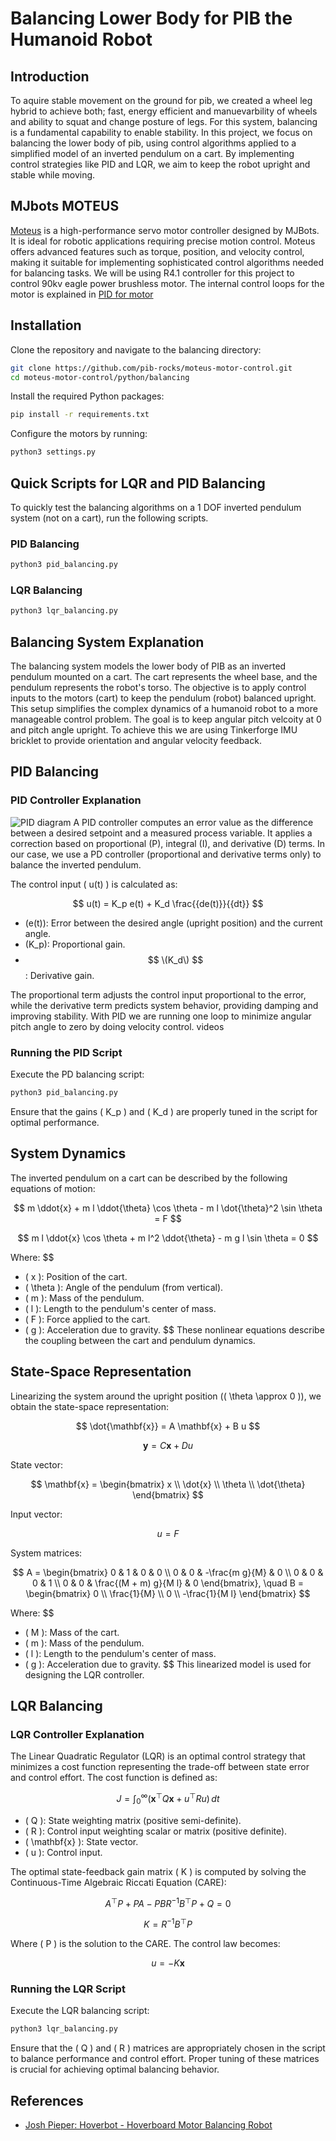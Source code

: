 
# Balancing Lower Body for PIB the Humanoid Robot

## Introduction

To aquire stable movement on the ground for pib, we created a wheel leg hybrid to achieve both; fast, energy efficient and manuevarbility of wheels and ability to squat and change posture of legs. For this system, balancing is a fundamental capability to enable stability. In this project, we focus on balancing the lower body of pib, using control algorithms applied to a simplified model of an inverted pendulum on a cart. By implementing control strategies like PID and LQR, we aim to keep the robot upright and stable while moving.

## MJbots MOTEUS

[Moteus](https://github.com/mjbots/moteus) is a high-performance servo motor controller designed by MJBots. It is ideal for robotic applications requiring precise motion control. Moteus offers advanced features such as torque, position, and velocity control, making it suitable for implementing sophisticated control algorithms needed for balancing tasks. We will be using R4.1 controller for this project to control 90kv eagle power brushless motor. The internal control loops for the motor is explained in [PID for motor](https://pib-rocks.atlassian.net/wiki/x/AQBGEg)

## Installation

Clone the repository and navigate to the balancing directory:

```bash
git clone https://github.com/pib-rocks/moteus-motor-control.git
cd moteus-motor-control/python/balancing
```

Install the required Python packages:

```bash
pip install -r requirements.txt
```

Configure the motors by running:

```bash
python3 settings.py
```

## Quick Scripts for LQR and PID Balancing

To quickly test the balancing algorithms on a 1 DOF inverted pendulum system (not on a cart), run the following scripts.

### PID Balancing

```bash
python3 pid_balancing.py
```

### LQR Balancing

```bash
python3 lqr_balancing.py
```

## Balancing System Explanation

The balancing system models the lower body of PIB as an inverted pendulum mounted on a cart. The cart represents the wheel base, and the pendulum represents the robot's torso. The objective is to apply control inputs to the motors (cart) to keep the pendulum (robot) balanced upright. This setup simplifies the complex dynamics of a humanoid robot to a more manageable control problem. The goal is to keep angular pitch velcoity at 0 and pitch angle upright. To achieve this we are using Tinkerforge IMU bricklet to provide orientation and angular velocity feedback.

## PID Balancing

### PID Controller Explanation
![PID diagram](media/pid.png)
A PID controller computes an error value as the difference between a desired setpoint and a measured process variable. It applies a correction based on proportional (P), integral (I), and derivative (D) terms. In our case, we use a PD controller (proportional and derivative terms only) to balance the inverted pendulum.

The control input \( u(t) \) is calculated as:

$$
u(t) = K_p e(t) + K_d \frac{{de(t)}}{{dt}}
$$

- \(e(t)\): Error between the desired angle (upright position) and the current angle.
- \(K_p\): Proportional gain.
- $$ \(K_d\) $$: Derivative gain.


The proportional term adjusts the control input proportional to the error, while the derivative term predicts system behavior, providing damping and improving stability. With PID we are running one loop to minimize angular pitch angle to zero by doing velocity control.
videos

### Running the PID Script

Execute the PD balancing script:

```bash
python3 pid_balancing.py
```

Ensure that the gains \( K_p \) and \( K_d \) are properly tuned in the script for optimal performance.

## System Dynamics

The inverted pendulum on a cart can be described by the following equations of motion:

$$
m \ddot{x} + m l \ddot{\theta} \cos \theta - m l \dot{\theta}^2 \sin \theta = F
$$

$$
m l \ddot{x} \cos \theta + m l^2 \ddot{\theta} - m g l \sin \theta = 0
$$

Where:
$$
- \( x \): Position of the cart.
- \( \theta \): Angle of the pendulum (from vertical).
- \( m \): Mass of the pendulum.
- \( l \): Length to the pendulum's center of mass.
- \( F \): Force applied to the cart.
- \( g \): Acceleration due to gravity.
$$
These nonlinear equations describe the coupling between the cart and pendulum dynamics.

## State-Space Representation

Linearizing the system around the upright position (\( \theta \approx 0 \)), we obtain the state-space representation:

$$
\dot{\mathbf{x}} = A \mathbf{x} + B u
$$

$$
\mathbf{y} = C \mathbf{x} + D u
$$

State vector:

$$
\mathbf{x} = \begin{bmatrix} x \\ \dot{x} \\ \theta \\ \dot{\theta} \end{bmatrix}
$$

Input vector:

$$
u = F
$$

System matrices:

$$
A = \begin{bmatrix}
0 & 1 & 0 & 0 \\
0 & 0 & -\frac{m g}{M} & 0 \\
0 & 0 & 0 & 1 \\
0 & 0 & \frac{(M + m) g}{M l} & 0
\end{bmatrix}, \quad
B = \begin{bmatrix}
0 \\
\frac{1}{M} \\
0 \\
-\frac{1}{M l}
\end{bmatrix}
$$

Where:
$$
- \( M \): Mass of the cart.
- \( m \): Mass of the pendulum.
- \( l \): Length to the pendulum's center of mass.
- \( g \): Acceleration due to gravity.
$$
This linearized model is used for designing the LQR controller.

## LQR Balancing

### LQR Controller Explanation

The Linear Quadratic Regulator (LQR) is an optimal control strategy that minimizes a cost function representing the trade-off between state error and control effort. The cost function is defined as:

$$
J = \int_{0}^{\infty} (\mathbf{x}^\top Q \mathbf{x} + u^\top R u) \, dt
$$

- \( Q \): State weighting matrix (positive semi-definite).
- \( R \): Control input weighting scalar or matrix (positive definite).
- \( \mathbf{x} \): State vector.
- \( u \): Control input.

The optimal state-feedback gain matrix \( K \) is computed by solving the Continuous-Time Algebraic Riccati Equation (CARE):

$$
A^\top P + P A - P B R^{-1} B^\top P + Q = 0
$$

$$
K = R^{-1} B^\top P
$$

Where \( P \) is the solution to the CARE. The control law becomes:

$$
u = -K \mathbf{x}
$$

### Running the LQR Script

Execute the LQR balancing script:

```bash
python3 lqr_balancing.py
```

Ensure that the \( Q \) and \( R \) matrices are appropriately chosen in the script to balance performance and control effort. Proper tuning of these matrices is crucial for achieving optimal balancing behavior.

## References

- [Josh Pieper: Hoverbot - Hoverboard Motor Balancing Robot](https://youtu.be/syxE1NEU7lw?feature=shared&t=449)
